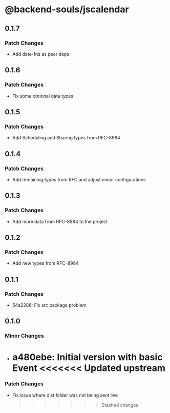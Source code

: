 # @backend-souls/jscalendar

## 0.1.7

### Patch Changes

- Add date-fns as peer deps

## 0.1.6

### Patch Changes

- Fix some optional data types

## 0.1.5

### Patch Changes

- Add Scheduling and Sharing types from RFC-8984

## 0.1.4

### Patch Changes

- Add remaining types from RFC and adjust minor configurations

## 0.1.3

### Patch Changes

- Add more data from RFC-8984 to the project

## 0.1.2

### Patch Changes

- Add new types from RFC-8984

## 0.1.1

### Patch Changes

- 54a2286: Fix src package problem

## 0.1.0

### Minor Changes

- a480ebe: Initial version with basic Event
  <<<<<<< Updated upstream
  =======

### Patch Changes

- Fix issue where dist folder was not being sent live
  > > > > > > > Stashed changes
